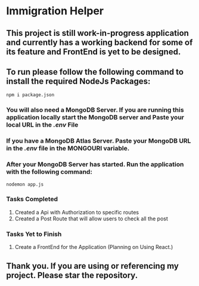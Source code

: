 # Immigration Helper

## This project is still work-in-progress application and currently has a working backend for some of its feature and FrontEnd is yet to be designed.

## To run please follow the following command to install the required NodeJs Packages:
```
npm i package.json
```

### You will also need a MongoDB Server. If you are running this application locally start the MongoDB server and Paste your local URL in the *.env* File

### If you have a MongoDB Atlas Server. Paste your MongoDB URL in the *.env* file in the MONGOURI variable.


### After your MongoDB Server has started. Run the application with the following command:
```
nodemon app.js
```

### Tasks Completed
1. Created a Api with Authorization to specific routes
2. Created a Post Route that will allow users to check all the post


### Tasks Yet to Finish

1. Create a FrontEnd for the Application (Planning on Using React.)



## Thank you. If you are using or referencing my project. Please star the repository. 
